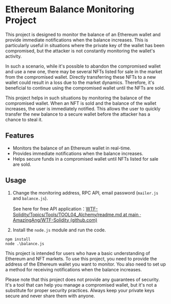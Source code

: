 # Ethereum Balance Monitoring Project

This project is designed to monitor the balance of an Ethereum wallet and provide immediate notifications when the balance increases. This is particularly useful in situations where the private key of the wallet has been compromised, but the attacker is not constantly monitoring the wallet's activity.

In such a scenario, while it's possible to abandon the compromised wallet and use a new one, there may be several NFTs listed for sale in the market from the compromised wallet. Directly transferring these NFTs to a new wallet could result in a loss due to the market dynamics. Therefore, it's beneficial to continue using the compromised wallet until the NFTs are sold.

This project helps in such situations by monitoring the balance of the compromised wallet. When an NFT is sold and the balance of the wallet increases, the user is immediately notified. This allows the user to quickly transfer the new balance to a secure wallet before the attacker has a chance to steal it.

## Features

- Monitors the balance of an Ethereum wallet in real-time.
- Provides immediate notifications when the balance increases.
- Helps secure funds in a compromised wallet until NFTs listed for sale are sold.

## Usage

1. Change the monitoring address, RPC API, email password (`mailer.js` and `balance.js`).

   See here for free API application：[WTF-Solidity/Topics/Tools/TOOL04_Alchemy/readme.md at main · AmazingAng/WTF-Solidity (github.com)](https://github.com/AmazingAng/WTF-Solidity/blob/main/Topics/Tools/TOOL04_Alchemy/readme.md)

1. Install the `node.js` module and run the code.

```shell
npm install
node .\balance.js
```

This project is intended for users who have a basic understanding of Ethereum and NFT markets. To use this project, you need to provide the address of the Ethereum wallet you want to monitor. You also need to set up a method for receiving notifications when the balance increases.

Please note that this project does not provide any guarantees of security. It's a tool that can help you manage a compromised wallet, but it's not a substitute for proper security practices. Always keep your private keys secure and never share them with anyone.